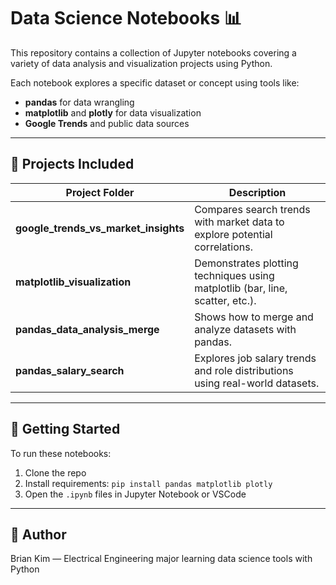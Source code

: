# Data Science Notebooks 📊

This repository contains a collection of Jupyter notebooks covering a variety of data analysis and visualization projects using Python.

Each notebook explores a specific dataset or concept using tools like:
- **pandas** for data wrangling
- **matplotlib** and **plotly** for data visualization
- **Google Trends** and public data sources

---

## 🧠 Projects Included

| Project Folder | Description |
|----------------|-------------|
| **google_trends_vs_market_insights** | Compares search trends with market data to explore potential correlations. |
| **matplotlib_visualization**         | Demonstrates plotting techniques using matplotlib (bar, line, scatter, etc.). |
| **pandas_data_analysis_merge**       | Shows how to merge and analyze datasets with pandas. |
| **pandas_salary_search**             | Explores job salary trends and role distributions using real-world datasets. |

---

## 🚀 Getting Started

To run these notebooks:

1. Clone the repo  
2. Install requirements: `pip install pandas matplotlib plotly`  
3. Open the `.ipynb` files in Jupyter Notebook or VSCode

---

## 📌 Author
Brian Kim — Electrical Engineering major learning data science tools with Python

